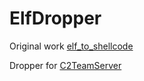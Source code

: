 # ElfDropper

Original work [elf_to_shellcode](https://github.com/H4ckF0rFun/elf_to_shellcode)

Dropper for [C2TeamServer](https://github.com/maxDcb/C2TeamServer)